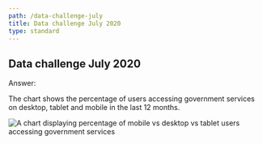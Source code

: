 ```yaml
---
path: /data-challenge-july
title: Data challenge July 2020
type: standard
---
```


## Data challenge July 2020

Answer:

The chart shows the percentage of users accessing government services on
desktop, tablet and mobile in the last 12 months.

<img class="au-responsive-media img-shadow" src="../../chart2.png" alt="A chart displaying percentage of mobile vs desktop vs tablet users accessing government services"/>

